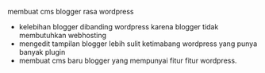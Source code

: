 membuat cms blogger rasa wordpress
+ kelebihan blogger dibanding wordpress karena blogger tidak membutuhkan webhosting 
+ mengedit tampilan blogger lebih sulit ketimabang wordpress yang punya banyak plugin
+ membuat cms baru blogger yang mempunyai fitur fitur wordpress.
